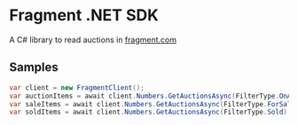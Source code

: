 # Fragment .NET SDK
A C# library to read auctions in [fragment.com](fragment.com)
## Samples
```csharp
var client = new FragmentClient();
var auctionItems = await client.Numbers.GetAuctionsAsync(FilterType.OnAuction, SortType.EndingSoon);
var saleItems = await client.Numbers.GetAuctionsAsync(FilterType.ForSale);
var soldItems = await client.Numbers.GetAuctionsAsync(FilterType.Sold);
```
